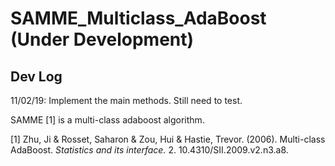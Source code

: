 # SAMME_Multiclass_AdaBoost (Under Development)

## Dev Log

11/02/19: Implement the main methods. Still need to test.

SAMME [1] is a multi-class adaboost algorithm. 

[1] Zhu, Ji & Rosset, Saharon & Zou, Hui & Hastie, Trevor. (2006). Multi-class AdaBoost. _Statistics and its interface._ 2. 10.4310/SII.2009.v2.n3.a8.
